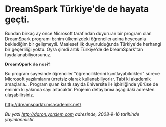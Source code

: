 # DreamSpark Türkiye'de de hayata geçti.
Bundan birkaç ay önce Microsoft tarafından duyurulan bir program olan
DreamSpark programı benim ülkemizdeki öğrenciler adına heyecanla
beklediğim bir gelişmeydi. Maalesef ilk duyurulduğunda Türkiye'de
herhangi bir geçerliliği yoktu. Oysa şimdi artık Türkiye'de de
DreamSpark'tan faydalanabiliyorsunuz.

**DreamSpark da nesi?**

Bu program sayesinde öğrenciler "öğrenciliklerini kanıtlayabildikleri"
sürece Microsoft yazılımlarını ücretsiz olarak kullanabiliyorlar. Tabi
ki akademik amaçlarla... Program şu an kısıtlı sayıda üniversite ile
işbirliğinde yürüse de eminim ki yakında sayı artacaktır. Projenin
detaylarına aşağıdaki adresten ulaşabilirsiniz.

<http://dreamsparktr.msakademik.net/>



*Bu yazi http://daron.yondem.com adresinde, 2008-9-16 tarihinde yayinlanmistir.*
